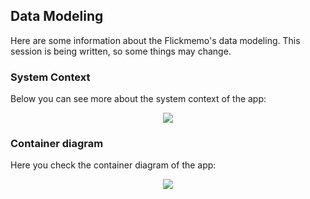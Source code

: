 ## Data Modeling

Here are some information about the Flickmemo's data modeling. This session is being written, so some things may change.

### System Context

Below you can see more about the system context of the app:

<p align="center">
  <img src="https://github.com/LuizKraisch/flickmemo-api/docs/assets/system-context.png">
</p>

### Container diagram

Here you check the container diagram of the app:

<p align="center">
  <img src="https://github.com/LuizKraisch/flickmemo-api/docs/assets/container-diagram.png">
</p>